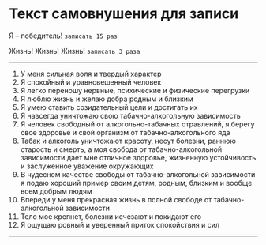 # Текст самовнушения для записи

Я – победитель! `записать 15 раз`

Жизнь! Жизнь! Жизнь! `записать 3 раза`

------

1. У меня сильная воля и твердый характер
2. Я спокойный и уравновешенный человек
3. Я легко переношу нервные, психические и физические перегрузки
4. Я люблю жизнь и желаю добра родным и близким
5. Я умею ставить созидательный цели и достигать их
6. Я навсегда уничтожаю свою табачно-алкогольную зависимость
7. Я человек свободный от алкогольно-табачных отравлений, я берегу свое здоровье и свой организм от табачно-алкогольного яда
8. Табак и алкоголь уничтожают красоту, несут болезни, раннюю старость и смерть, а моя свобода от табачно-алкогольной зависимости дает мне отличное здоровье, жизненную устойчивость и заслуженное уважение окружающих
9. В чудесном качестве свободы от табачно-алкогольной зависимости я подаю хороший пример своим детям, родным, близким и вообще всем добрым людям
10. Впереди у меня прекрасная жизнь в полной свободе от табачно-алкогольной зависимости
11. Тело мое крепнет, болезни исчезают и покидают его
12. Я ощущаю ровный и уверенный приток спокойствия и сил

------

